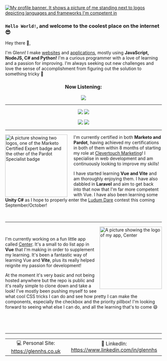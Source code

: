 [![My profile banner. It shows a picture of me standing next to logos depicting languages and frameworks I'm competent in](https://glennhs.co.uk/assets/images/GithubBanner.png "Hey look! It's me!")](https://glennhs.co.uk)

### `Hello World!`, and welcome to the coolest place on the internet 😎

Hey there 👋,

I'm Glenn!</span> I make [websites](https://glennhs.co.uk) and [applications](https://github.com/GlennHS/AEtherSlay), mostly using **JavaScript, NodeJS, C# and Python!** I'm a curious programmer with a love of learning and a passion for improving. I'm always seeking out new challenges and love the sense of accomplishment from figuring out the solution to something tricky 💪

<h3 align="center"><b>Now Listening:</b></h3>
<p align="center">
<a target="_blank" href="https://open.spotify.com/user/1183904881"><img src="https://github-readme-spotify-widget.vercel.app//api/spotify" /></a>
</p>

----

<!-- <p align="center">
  <a href="https://github.com/glennhs"><img src="https://github-readme-stats-xi-beryl.vercel.app/api?username=glennhs&theme=synthwave"/></a>
</p> -->

<!-- TODO: Do something fancier with these cards -->

<p align="center">
<a href="https://github.com/glennhs/aetherslay"><img src="https://github-readme-stats-xi-beryl.vercel.app/api/pin?repo=aetherslay&username=glennhs&theme=synthwave" /></a>
<a href="https://github.com/glennhs/Vue-Center"><img src="https://github-readme-stats-xi-beryl.vercel.app/api/pin?repo=Vue-Center&username=glennhs&theme=synthwave" /></a>
</p>

<p align="center">
<a href="https://github.com/glennhs/Scrum-Helper"><img src="https://github-readme-stats-xi-beryl.vercel.app/api/pin?repo=Scrum-Helper&username=glennhs&theme=synthwave" /></a>
<a href="https://github.com/glennhs/Programming-Challenges"><img src="https://github-readme-stats-xi-beryl.vercel.app/api/pin?repo=Programming-Challenges&username=glennhs&theme=synthwave" /></a>
</p>

----

<img align="left" width="200" height="200" alt="A picture showing two logos, one of the Marketo Certified Expert badge and the other of the Pardot Specialist badge" src="https://glennhs.co.uk/assets/images/MCEandPS.png" style="width: 200px; margin-right: 20px" />

I'm currently certified in both **Marketo and Pardot**, having achieved my certifications in both of them within 8 months of starting my role at [Clevertouch Marketing](https://clever-touch.com)! I specialise in web development and am continuously looking to improve my skills!

I have started learning **Vue and Vite** and am thoroughly enjoying them. I have also dabbled in **Laravel** and aim to get back into that now that I'm far more competent with Vue. I have also been learning some **Unity C#** as I hope to properly enter the [Ludum Dare](https://ldjam.com) contest this coming September/October!

&nbsp;

----

<img align="right" width="200" alt="A picture showing the logo of my app, Center" src="https://glennhs.co.uk/assets/images/center-logo-transparent-tagline.png" style="width: 200px;" />

&nbsp;

I'm currently working on a fun little app called [Center](https://github.com/GlennHS/Vue-Center). It's a small to do list app in **Vue** that I'm making in order to supplement my learning. It's been a fantastic way of learning Vue and **Vite**, plus its really helped reignite my passion for development!

At the moment it's very basic and not being hosted anywhere but the repo is public and it's really simple to clone down and take a look! I've mostly been pushing myself to see what cool CSS tricks I can do and see how pretty I can make the components, especially the checkbox and the priority pillbox! I'm looking forward to seeing what else I can do, and all the learning that's to come 😄

&nbsp;

&nbsp;

----
<!-- You can't stop me from styling your READMEs GitHub, I've made emails for Outlook 2007 and 2016. I've seen hell -->
<div align="center">
<table>
  <tr>
    <td width="500px" align="center">💻 Personal Site: <a href="https://glennhs.co.uk">https://glennhs.co.uk</a></td>
    <td width="500px" align="center">🔗 LinkedIn: <a href="https://www.linkedin.com/in/glennhs">https://www.linkedin.com/in/glennhs</a></td>
  </tr>
</table>
</div>
